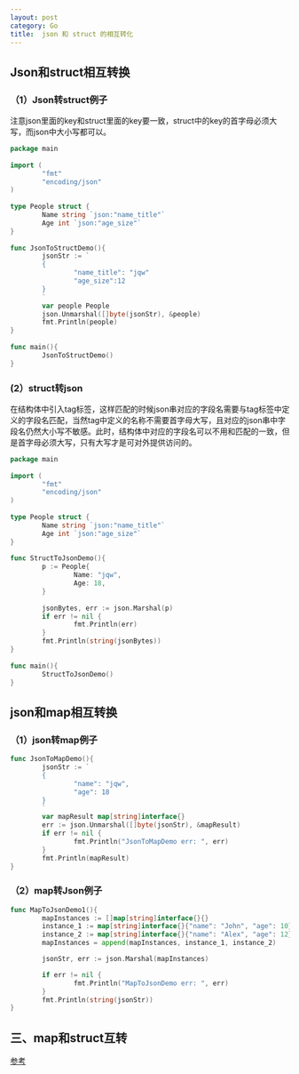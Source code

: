 ```yaml
---
layout: post
category: Go
title:  json 和 struct 的相互转化
---
```


## Json和struct相互转换

### （1）Json转struct例子

注意json里面的key和struct里面的key要一致，struct中的key的首字母必须大写，而json中大小写都可以。

```go
package main
 
import (
        "fmt"
        "encoding/json"
)
 
type People struct {
        Name string `json:"name_title"`
        Age int `json:"age_size"`
}
 
func JsonToStructDemo(){
        jsonStr := `
        {
                "name_title": "jqw"
                "age_size":12
        }
        `
        var people People
        json.Unmarshal([]byte(jsonStr), &people)
        fmt.Println(people)
}
 
func main(){
        JsonToStructDemo()
}
```


### (2）struct转json

在结构体中引入tag标签，这样匹配的时候json串对应的字段名需要与tag标签中定义的字段名匹配，当然tag中定义的名称不需要首字母大写，且对应的json串中字段名仍然大小写不敏感。此时，结构体中对应的字段名可以不用和匹配的一致，但是首字母必须大写，只有大写才是可对外提供访问的。

```go
package main
 
import (
        "fmt"
        "encoding/json"
)
 
type People struct {
        Name string `json:"name_title"`
        Age int `json:"age_size"`
}
 
func StructToJsonDemo(){
        p := People{
                Name: "jqw",
                Age: 18,
        }
 
        jsonBytes, err := json.Marshal(p)
        if err != nil {
                fmt.Println(err)
        }
        fmt.Println(string(jsonBytes))
}
 
func main(){
        StructToJsonDemo()
}
```

## json和map相互转换

### （1）json转map例子

```go
func JsonToMapDemo(){
        jsonStr := `
        {
                "name": "jqw",
                "age": 18
        }
        `
        var mapResult map[string]interface{}
        err := json.Unmarshal([]byte(jsonStr), &mapResult)
        if err != nil {
                fmt.Println("JsonToMapDemo err: ", err)
        }
        fmt.Println(mapResult)
}
```

### （2）map转Json例子

```go
func MapToJsonDemo1(){
        mapInstances := []map[string]interface{}{}
        instance_1 := map[string]interface{}{"name": "John", "age": 10}
        instance_2 := map[string]interface{}{"name": "Alex", "age": 12}
        mapInstances = append(mapInstances, instance_1, instance_2)

        jsonStr, err := json.Marshal(mapInstances)

        if err != nil {
                fmt.Println("MapToJsonDemo err: ", err)
        }
        fmt.Println(string(jsonStr))
}
```

## 三、map和struct互转

[参考](https://blog.csdn.net/xiaoquantouer/article/details/80233177)